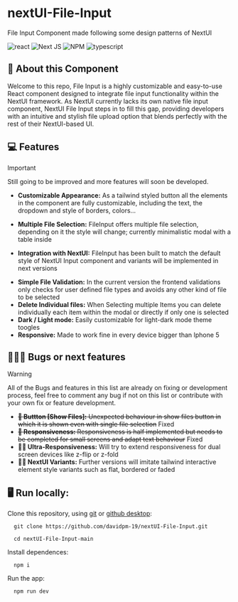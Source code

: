 # nextUI-File-Input
File Input Component made following some design patterns of NextUI

![react](https://img.shields.io/badge/React-20232A?style=for-the-badge&logo=react&logoColor=61DAFB)
![Next JS](https://img.shields.io/badge/Next-black?style=for-the-badge&logo=next.js&logoColor=white)
![NPM](https://img.shields.io/badge/NPM-%23CB3837.svg?style=for-the-badge&logo=npm&logoColor=white)
![typescript](https://img.shields.io/badge/TypeScript-007ACC?style=for-the-badge&logo=typescript&logoColor=white)

## 📄 About this Component

Welcome to this repo, File Input is a highly customizable and easy-to-use React component designed to integrate file input functionality within the NextUI framework. As NextUI currently lacks its own native file input component, NextUI File Input steps in to fill this gap, providing developers with an intuitive and stylish file upload option that blends perfectly with the rest of their NextUI-based UI.

## 💻 Features

> [!IMPORTANT]
> Still going to be improved and more features will soon be developed.

- **Customizable Appearance:** As a tailwind styled button all the elements in the component are fully customizable, including the text, the dropdown and style of borders, colors...
* **Multiple File Selection:** FileInput offers multiple file selection, depending on it the style will change; currently minimalistic modal with a table inside
+ **Integration with NextUI:** FileInput has been built to match the default style of NextUI Input component and variants will be implemented in next versions
- **Simple File Validation:** In the current version the frontend validations only checks for user defined file types and avoids any other kind of file to be selected
- **Delete Individual files:** When Selecting multiple Items you can delete individually each item within the modal or directly if only one is selected
- **Dark / Light mode:** Easily customizable for light-dark mode theme toogles
- **Responsive:** Made to work fine in every device bigger than Iphone 5

## 🐛👨‍💻 Bugs or next features

> [!WARNING]
> All of the Bugs and features in this list are already on fixing or development process, feel free to comment any bug if not on this list or contribute with your own fix or feature development.

- ~~**🐛 Buttton [Show Files]:** Unexpected behaviour in show files button in which it is shown even with single file selection~~ Fixed
- ~~**🐛 Responsiveness:** Responsiveness is half implemented but needs to be completed for small screens and adapt text behaviour~~ Fixed
- **👨‍💻 Ultra-Responsiveness:** Will try to extend responsiveness for dual screen devices like z-flip or z-fold
- **👨‍💻 NextUI Variants:** Further versions will imitate tailwind interactive element style variants such as flat, bordered or faded 

## 🖥️ Run locally: 

Clone this repository, using [git](https://git-scm.com/) or [github desktop](https://desktop.github.com/):
```
  git clone https://github.com/davidpm-19/nextUI-File-Input.git
```
```
  cd nextUI-File-Input-main
```

Install dependences:

```
  npm i 
```

Run the app:

```
  npm run dev
```
